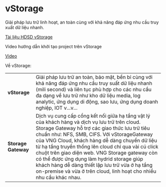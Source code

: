 # vStorage

Giải pháp lưu trữ linh hoạt, an toàn cùng với khả năng đáp ứng nhu cầu truy xuất dữ liệu nhanh.

[Tài liệu HDSD vStorage](https://docs.vngcloud.vn/vng-cloud-document/vn/vstorage/object-storage/vstorage-hcm03/vstorage-la-gi)

Video hướng dẫn khởi tạo project trên vStorage

[Video](https://www.youtube.com/embed/qXwKdHFd7hk)

Về vStorage:

|  |  |
| --- | --- |
| **vStorage** | Giải pháp lưu trữ an toàn, bảo mật, bền bỉ cùng với khả năng đáp ứng nhu cầu truy suất dữ liệu nhanh (mili second) và liên tục phù hợp cho các nhu cầu đa dạng về lưu trữ như kho dữ liệu media, log analytic, ứng dụng di động, sao lưu, ứng dụng doanh nghiệp, IOT v...v... |
| **Storage Gateway** | Dịch vụ cung cấp cổng kết nối giữa hạ tầng vật lý của khách hàng và dịch vụ lưu trữ trên cloud. Storage Gateway hỗ trợ các giao thức lưu trữ tiêu chuẩn như: NFS, SMB, CIFS. Với vStorageGateway của VNG Cloud, khách hàng dễ dàng chuyển dữ liệu từ hạ tầng truyền thống lên cloud chỉ qua vài cú click chuột trên giao diện web. VNG Storage gateway còn có thể được ứng dụng làm hydrid storage giúp khách hàng dễ dàng thiết lập lưu trữ vừa ở hạ tầng on-premise và vừa ở trên cloud, linh hoạt cho nhiều nhu cầu khác nhau. |

